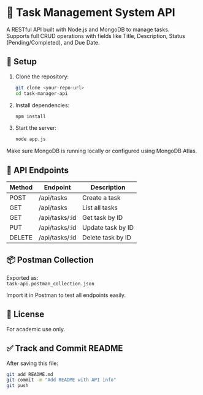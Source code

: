 # 📝 Task Management System API

A RESTful API built with Node.js and MongoDB to manage tasks.  
Supports full CRUD operations with fields like Title, Description, Status (Pending/Completed), and Due Date.

## 🔧 Setup

1. Clone the repository:
   ```bash
   git clone <your-repo-url>
   cd task-manager-api
   ```

2. Install dependencies:
   ```bash
   npm install
   ```

3. Start the server:
   ```bash
   node app.js
   ```

Make sure MongoDB is running locally or configured using MongoDB Atlas.

## 📮 API Endpoints

| Method | Endpoint         | Description          |
|--------|------------------|----------------------|
| POST   | /api/tasks       | Create a task        |
| GET    | /api/tasks       | List all tasks       |
| GET    | /api/tasks/:id   | Get task by ID       |
| PUT    | /api/tasks/:id   | Update task by ID    |
| DELETE | /api/tasks/:id   | Delete task by ID    |

## 📦 Postman Collection

Exported as:  
`task-api.postman_collection.json`

Import it in Postman to test all endpoints easily.

## 📄 License

For academic use only.

## ✅ Track and Commit README

After saving this file:

```bash
git add README.md
git commit -m "Add README with API info"
git push
```
